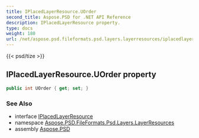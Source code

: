 ```yaml
---
title: IPlacedLayerResource.UOrder
second_title: Aspose.PSD for .NET API Reference
description: IPlacedLayerResource property. 
type: docs
weight: 180
url: /net/aspose.psd.fileformats.psd.layers.layerresources/iplacedlayerresource/uorder/
---
```

{{< psd/tize >}}
## IPlacedLayerResource.UOrder property

```csharp
public int UOrder { get; set; }
```

### See Also

* interface [IPlacedLayerResource](../)
* namespace [Aspose.PSD.FileFormats.Psd.Layers.LayerResources](../../iplacedlayerresource/)
* assembly [Aspose.PSD](../../../)


